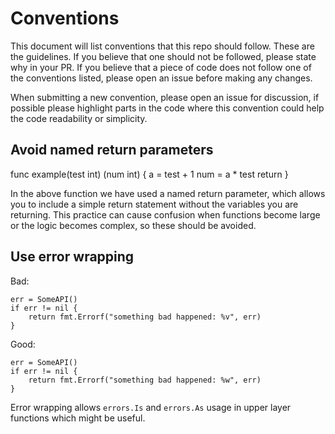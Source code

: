 # Conventions

This document will list conventions that this repo should follow. These are
the guidelines. If you believe that one should not be followed, please state
why in your PR. If you believe that a piece of code does not follow one of the
conventions listed, please open an issue before making any changes. 

When submitting a new convention, please open an issue for discussion, if
possible please highlight parts in the code where this convention could help the
code readability or simplicity.

## Avoid named return parameters

func example(test int) (num int) {
    a = test + 1
    num = a * test
    return
}

In the above function we have used a named return parameter, which allows you to
include a simple return statement without the variables you are returning. This
practice can cause confusion when functions become large or the logic becomes
complex, so these should be avoided.

## Use error wrapping

Bad:
```
err = SomeAPI()
if err != nil {
    return fmt.Errorf("something bad happened: %v", err)
}
```

Good:
```
err = SomeAPI()
if err != nil {
    return fmt.Errorf("something bad happened: %w", err)
}
```

Error wrapping allows `errors.Is` and `errors.As` usage in upper layer
functions which might be useful.
